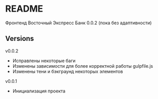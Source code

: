 # README #

Фронтенд Восточный Экспресс Банк 0.0.2 (пока без адаптивности)

## Versions ##

v0.0.2

- Исправлены некоторые баги
- Изменены зависимости для более корректной работы gulpfile.js
- Изменены тени и бэкграунд некоторых элементов

v0.0.1

- Инициализация проекта